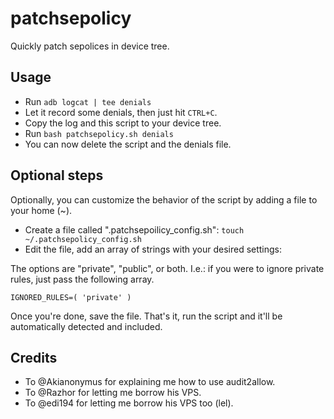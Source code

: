# patchsepolicy

Quickly patch sepolices in device tree.

## Usage

- Run `adb logcat | tee denials`
- Let it record some denials, then just hit `CTRL+C`.
- Copy the log and this script to your device tree.
- Run `bash patchsepolicy.sh denials`
- You can now delete the script and the denials file.

## Optional steps

Optionally, you can customize the behavior of the script by adding a file to your home (~).

- Create a file called ".patchsepoilicy_config.sh": `touch ~/.patchsepolicy_config.sh`
- Edit the file, add an array of strings with your desired settings:

The options are "private", "public", or both. I.e.: if you were to ignore private rules, just pass the following array.

`IGNORED_RULES=( 'private' )`

Once you're done, save the file. That's it, run the script and it'll be automatically detected and included.

## Credits

- To @Akianonymus for explaining me how to use audit2allow.
- To @Razhor for letting me borrow his VPS.
- To @edi194 for letting me borrow his VPS too (lel).
